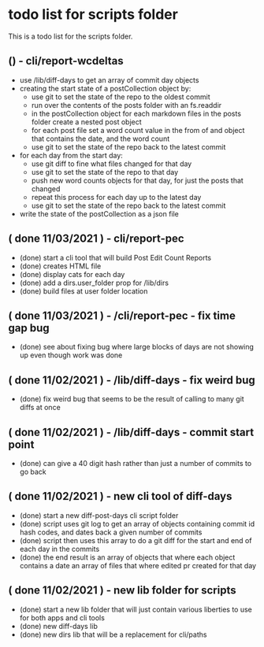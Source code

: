 # todo list for scripts folder

This is a todo list for the scripts folder.


## () - cli/report-wcdeltas
* use /lib/diff-days to get an array of commit day objects
* creating the start state of a postCollection object by:
    * use git to set the state of the repo to the oldest commit
    * run over the contents of the posts folder with an fs.readdir
    * in the postCollection object for each markdown files in the posts folder create a nested post object
    * for each post file set a word count value in the from of and object that contains the date, and the word count
    * use git to set the state of the repo back to the latest commit
* for each day from the start day:
    * use git diff to fine what files changed for that day
    * use git to set the state of the repo to that day
    * push new word counts objects for that day, for just the posts that changed
    * repeat this process for each day up to the latest day
    * use git to set the state of the repo back to the latest commit
* write the state of the postCollection as a json file

## ( done 11/03/2021 ) - cli/report-pec
* (done) start a cli tool that will build Post Edit Count Reports
* (done) creates HTML file
* (done) display cats for each day
* (done) add a dirs.user_folder prop for /lib/dirs
* (done) build files at user folder location

## ( done 11/03/2021 ) - /cli/report-pec - fix time gap bug
* (done) see about fixing bug where large blocks of days are not showing up even though work was done

## ( done 11/02/2021 ) - /lib/diff-days - fix weird bug
* (done) fix weird bug that seems to be the result of calling to many git diffs at once

## ( done 11/02/2021 ) - /lib/diff-days - commit start point
* (done) can give a 40 digit hash rather than just a number of commits to go back 

## ( done 11/02/2021 ) - new cli tool of diff-days
* (done) start a new diff-post-days cli script folder
* (done) script uses git log to get an array of objects containing commit id hash codes, and dates back a given number of commits
* (done) script then uses this array to do a git diff for the start and end of each day in the commits
* (done) the end result is an array of objects that where each object contains a date an array of files that where edited pr created for that day

## ( done 11/02/2021 ) - new lib folder for scripts
* (done) start a new lib folder that will just contain various liberties to use for both apps and cli tools
* (done) new diff-days lib
* (done) new dirs lib that will be a replacement for cli/paths